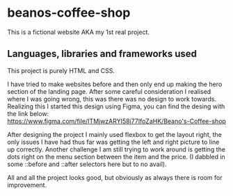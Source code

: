 # beanos-coffee-shop

This is a fictional website AKA my 1st real project.

## Languages, libraries and frameworks used

This project is purely HTML and CSS.

I have tried to make websites before and then only end up making the hero section of the landing page.
After some careful consideration I realised where I was going wrong, this was there was no design to work towards.
Realizing this I started this design using Figma, you can find the desing with the link below:
https://www.figma.com/file/ITMjwzARYI58j77IfoZaHK/Beano's-Coffee-shop

After designing the project I mainly used flexbox to get the layout right, the only issues I have had thus far was getting the left and right picture to line up correctly.
Another challenge I am still trying to work around is getting the dots right on the menu section between the item and the price. (I dabbled in some ::before and ::after selectors here but to no avail).

All and all the project looks good, but obviously as always there is room for improvement.
